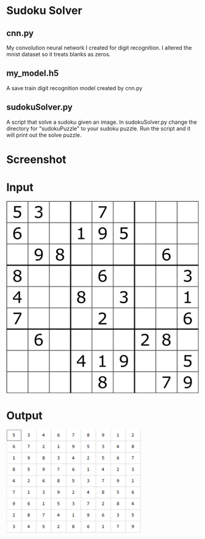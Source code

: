 # Sudoku Solver

## cnn.py

My convolution neural network I created for digit recognition. I altered the mnist dataset so it treats blanks as zeros.

## my_model.h5

A save train digit recognition model created by cnn.py

## sudokuSolver.py

A script that solve a sudoku given an image. In sudokuSolver.py change the directory for "sudokuPuzzle" to your sudoku puzzle. Run the script and it will print out the solve puzzle.

# Screenshot

# Input
![Application Image](https://github.com/LauAlbert/sodokuSolve/blob/master/sudoku.png)

# Output
![Application Image](https://github.com/LauAlbert/sodokuSolve/blob/master/solve.png)